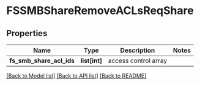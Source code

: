 # FSSMBShareRemoveACLsReqShare

## Properties
Name | Type | Description | Notes
------------ | ------------- | ------------- | -------------
**fs_smb_share_acl_ids** | **list[int]** | access control array | 

[[Back to Model list]](../README.md#documentation-for-models) [[Back to API list]](../README.md#documentation-for-api-endpoints) [[Back to README]](../README.md)


